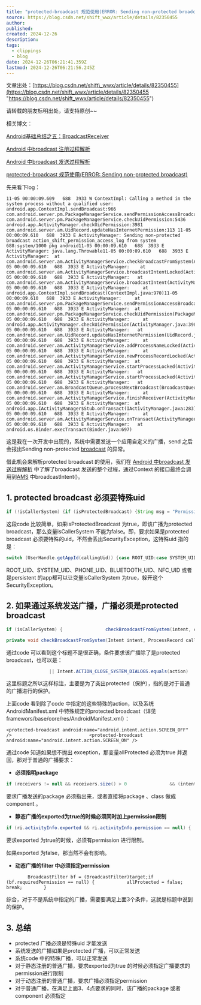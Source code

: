 ```yaml
---
title: "protected-broadcast 规范使用(ERROR: Sending non-protected broadcast)-CSDN博客"
source: https://blog.csdn.net/shift_wwx/article/details/82350455
author: 
published: 
created: 2024-12-26
description: 
tags:
  - clippings
  - blog
date: 2024-12-26T06:21:41.359Z
lastmod: 2024-12-26T06:21:56.245Z
---
```

文章出处：[https://blog.csdn.net/shift\_wwx/article/details/82350455](https://blog.csdn.net/shift_wwx/article/details/82350455 "https://blog.csdn.net/shift_wwx/article/details/82350455")

请转载的朋友标明出处，请支持原创~~

相关博文：

[Android基础总结之五：BroadcastReceiver](https://blog.csdn.net/shift_wwx/article/details/9283179 "Android基础总结之五：BroadcastReceiver")

[Android 中broadcast 注册过程解析](https://blog.csdn.net/shift_wwx/article/details/81223021 "Android 中broadcast 注册过程解析")

[Android 中broadcast 发送过程解析](https://blog.csdn.net/shift_wwx/article/details/81227435 "Android 中broadcast 发送过程解析")

[protected-broadcast 规范使用(ERROR: Sending non-protected broadcast)](https://blog.csdn.net/shift_wwx/article/details/82350455?ops_request_misc=%257B%2522request%255Fid%2522%253A%2522162815029116780366591111%2522%252C%2522scm%2522%253A%252220140713.130102334.pc%255Fblog.%2522%257D\&request_id=162815029116780366591111\&biz_id=0\&utm_medium=distribute.pc_search_result.none-task-blog-2~blog~first_rank_v2~rank_v29-1-82350455.pc_v2_rank_blog_default\&utm_term=Broadcast\&spm=1018.2226.3001.4450 "protected-broadcast 规范使用(ERROR: Sending non-protected broadcast)")

先来看下log：

```cobol
11-05 00:00:09.609   688  3933 W ContextImpl: Calling a method in the system process without a qualified user: android.app.ContextImpl.sendBroadcast:966 com.android.server.pm.PackageManagerService.sendPermissionAccessBroadcast:5429 com.android.server.pm.PackageManagerService.checkUidPermission:5436 android.app.ActivityManager.checkUidPermission:3981 com.android.server.am.UidRecord.updateHasInternetPermission:113 11-05 00:00:09.610   688  3933 E ActivityManager: Sending non-protected broadcast action_shift_permission_access_log from system 688:system/1000 pkg android11-05 00:00:09.610   688  3933 E ActivityManager: java.lang.Throwable11-05 00:00:09.610   688  3933 E ActivityManager: 	at com.android.server.am.ActivityManagerService.checkBroadcastFromSystem(ActivityManagerService.java:19280)11-05 00:00:09.610   688  3933 E ActivityManager: 	at com.android.server.am.ActivityManagerService.broadcastIntentLocked(ActivityManagerService.java:19885)11-05 00:00:09.610   688  3933 E ActivityManager: 	at com.android.server.am.ActivityManagerService.broadcastIntent(ActivityManagerService.java:20027)11-05 00:00:09.610   688  3933 E ActivityManager: 	at android.app.ContextImpl.sendBroadcast(ContextImpl.java:970)11-05 00:00:09.610   688  3933 E ActivityManager: 	at com.android.server.pm.PackageManagerService.sendPermissionAccessBroadcast(PackageManagerService.java:5429)11-05 00:00:09.610   688  3933 E ActivityManager: 	at com.android.server.pm.PackageManagerService.checkUidPermission(PackageManagerService.java:5436)11-05 00:00:09.610   688  3933 E ActivityManager: 	at android.app.ActivityManager.checkUidPermission(ActivityManager.java:3981)11-05 00:00:09.610   688  3933 E ActivityManager: 	at com.android.server.am.UidRecord.updateHasInternetPermission(UidRecord.java:113)11-05 00:00:09.610   688  3933 E ActivityManager: 	at com.android.server.am.ActivityManagerService.addProcessNameLocked(ActivityManagerService.java:6910)11-05 00:00:09.610   688  3933 E ActivityManager: 	at com.android.server.am.ActivityManagerService.newProcessRecordLocked(ActivityManagerService.java:12517)11-05 00:00:09.610   688  3933 E ActivityManager: 	at com.android.server.am.ActivityManagerService.startProcessLocked(ActivityManagerService.java:3791)11-05 00:00:09.610   688  3933 E ActivityManager: 	at com.android.server.am.ActivityManagerService.startProcessLocked(ActivityManagerService.java:3706)11-05 00:00:09.610   688  3933 E ActivityManager: 	at com.android.server.am.BroadcastQueue.processNextBroadcast(BroadcastQueue.java:1359)11-05 00:00:09.610   688  3933 E ActivityManager: 	at com.android.server.am.ActivityManagerService.finishReceiver(ActivityManagerService.java:20131)11-05 00:00:09.610   688  3933 E ActivityManager: 	at android.app.IActivityManager$Stub.onTransact(IActivityManager.java:283)11-05 00:00:09.610   688  3933 E ActivityManager: 	at com.android.server.am.ActivityManagerService.onTransact(ActivityManagerService.java:2971)11-05 00:00:09.610   688  3933 E ActivityManager: 	at android.os.Binder.execTransact(Binder.java:697)
```

这是我在一次开发中出现的，系统中需要发送一个应用自定义的广播，send 之后会报出Sending non-protected [broadcast](https://so.csdn.net/so/search?q=broadcast\&spm=1001.2101.3001.7020) 的异常。

借此机会来解析protected broadcast 的使用，我们在 [Android 中broadcast 发送过程解析](https://blog.csdn.net/shift_wwx/article/details/81227435 "Android 中broadcast 发送过程解析") 中了解了broadcast 发送的整个过程，通过Context 的接口最终会调用到[AMS](https://so.csdn.net/so/search?q=AMS\&spm=1001.2101.3001.7020) 中broadcastIntent()。

## 1. protected broadcast 必须要特殊uid

```java
if (!isCallerSystem) {if (isProtectedBroadcast) {String msg = "Permission Denial: not allowed to send broadcast "                        + action + " from pid="                        + callingPid + ", uid=" + callingUid;                Slog.w(TAG, msg);throw new SecurityException(msg);            }
```

这段code 比较简单，如果isProtectedBroadcast 为true，即该广播为protected broadcast，那么变量isCallerSystem 不能为false。即，要求如果是protected broadcast 必须要特殊的uid，不然会丢出SecurityException，这特殊uid 指的是：

```java
switch (UserHandle.getAppId(callingUid)) {case ROOT_UID:case SYSTEM_UID:case PHONE_UID:case BLUETOOTH_UID:case NFC_UID:                isCallerSystem = true;break;default:                isCallerSystem = (callerApp != null) && callerApp.persistent;break;        }
```

ROOT\_UID、SYSTEM\_UID、PHONE\_UID、BLUETOOTH\_UID、NFC\_UID 或者是persistent 的app都可以让变量isCallerSystem 为true，躲开这个SecurityException。

##

## 2. 如果通过系统发送广播，广播必须是protected broadcast

```java
if (isCallerSystem) {                checkBroadcastFromSystem(intent, callerApp, callerPackage, callingUid,                        isProtectedBroadcast, registeredReceivers);            }
```

```java
private void checkBroadcastFromSystem(Intent intent, ProcessRecord callerApp,            String callerPackage, int callingUid, boolean isProtectedBroadcast, List receivers) {if ((intent.getFlags() & Intent.FLAG_RECEIVER_FROM_SHELL) != 0) {return;        }final String action = intent.getAction();if (isProtectedBroadcast                || Intent.ACTION_CLOSE_SYSTEM_DIALOGS.equals(action)                || Intent.ACTION_DISMISS_KEYBOARD_SHORTCUTS.equals(action)                || Intent.ACTION_MEDIA_BUTTON.equals(action)                || Intent.ACTION_MEDIA_SCANNER_SCAN_FILE.equals(action)                || Intent.ACTION_SHOW_KEYBOARD_SHORTCUTS.equals(action)                || Intent.ACTION_MASTER_CLEAR.equals(action)                || Intent.ACTION_FACTORY_RESET.equals(action)                || AppWidgetManager.ACTION_APPWIDGET_CONFIGURE.equals(action)                || AppWidgetManager.ACTION_APPWIDGET_UPDATE.equals(action)                || LocationManager.HIGH_POWER_REQUEST_CHANGE_ACTION.equals(action)                || TelephonyIntents.ACTION_REQUEST_OMADM_CONFIGURATION_UPDATE.equals(action)                || SuggestionSpan.ACTION_SUGGESTION_PICKED.equals(action)                || AudioEffect.ACTION_OPEN_AUDIO_EFFECT_CONTROL_SESSION.equals(action)                || AudioEffect.ACTION_CLOSE_AUDIO_EFFECT_CONTROL_SESSION.equals(action)) {return;        }if (receivers != null && receivers.size() > 0                && (intent.getPackage() != null || intent.getComponent() != null)) {boolean allProtected = true;for (int i = receivers.size()-1; i >= 0; i--) {Object target = receivers.get(i);if (target instanceof ResolveInfo) {ResolveInfo ri = (ResolveInfo)target;if (ri.activityInfo.exported && ri.activityInfo.permission == null) {                        allProtected = false;break;                    }                } else {BroadcastFilter bf = (BroadcastFilter)target;if (bf.requiredPermission == null) {                        allProtected = false;break;                    }                }            }if (allProtected) {return;            }        }if (callerApp != null) {            Log.wtf(TAG, "Sending non-protected broadcast " + action                            + " from system " + callerApp.toShortString() + " pkg " + callerPackage,new Throwable());        } else {            Log.wtf(TAG, "Sending non-protected broadcast " + action                            + " from system uid " + UserHandle.formatUid(callingUid)                            + " pkg " + callerPackage,new Throwable());        }    }
```

通过code 可以看到这个标题不是很正确，条件要求该广播除了是protected broadcast，也可以是：

```java
                || Intent.ACTION_CLOSE_SYSTEM_DIALOGS.equals(action)                || Intent.ACTION_DISMISS_KEYBOARD_SHORTCUTS.equals(action)                || Intent.ACTION_MEDIA_BUTTON.equals(action)                || Intent.ACTION_MEDIA_SCANNER_SCAN_FILE.equals(action)                || Intent.ACTION_SHOW_KEYBOARD_SHORTCUTS.equals(action)                || Intent.ACTION_MASTER_CLEAR.equals(action)                || Intent.ACTION_FACTORY_RESET.equals(action)                || AppWidgetManager.ACTION_APPWIDGET_CONFIGURE.equals(action)                || AppWidgetManager.ACTION_APPWIDGET_UPDATE.equals(action)                || LocationManager.HIGH_POWER_REQUEST_CHANGE_ACTION.equals(action)                || TelephonyIntents.ACTION_REQUEST_OMADM_CONFIGURATION_UPDATE.equals(action)                || SuggestionSpan.ACTION_SUGGESTION_PICKED.equals(action)                || AudioEffect.ACTION_OPEN_AUDIO_EFFECT_CONTROL_SESSION.equals(action)                || AudioEffect.ACTION_CLOSE_AUDIO_EFFECT_CONTROL_SESSION.equals(action)
```

这里标题之所以这样标注，主要是为了突出protected（保护），指的是对于普通的广播进行的保护。

上面code 看到除了code 中指定的这些特殊的action，以及系统AndroidManifest.xml 中特殊规定的protected broadcast（详见framewors/base/core/res/AndroidManifest.xml）：

```cobol
<protected-broadcast android:name="android.intent.action.SCREEN_OFF" />                             <protected-broadcast android:name="android.intent.action.SCREEN_ON" /> 
```

通过code 知道如果想不抛出 exception，那变量allProtected 必须为true 并返回，那对于普通的广播要求：

* **必须指明package**

```java
if (receivers != null && receivers.size() > 0                && (intent.getPackage() != null || intent.getComponent() != null)) {
```

要求广播发送的package 必须指出来，或者直接将package 、class 做成component 。

* **静态广播的exported为true的时候必须同时加上permission限制**

```java
if (ri.activityInfo.exported && ri.activityInfo.permission == null) {            allProtected = false;break;        }
```

要求exported 为true的时候，必须有permission 进行限制。

如果exported 为false，那当然不会有影响。

* **动态广播的filter 中必须指定permission**

```cobol
        BroadcastFilter bf = (BroadcastFilter)target;if (bf.requiredPermission == null) {            allProtected = false;            break;        }
```

综合，对于不是系统中指定的广播，需要要满足上面3个条件，这就是标题中说到的保护。

## **3. 总结**

* protected 广播必须是特殊uid 才能发送
* 系统发送的广播如果是protected 广播，可以正常发送
* 系统code 中的特殊广播，可以正常发送
* 对于静态注册的普通广播，要求exported为true 的时候必须指定广播要求的permission进行限制
* 对于动态注册的普通广播，要求广播必须指定permission
* 对于普通广播，在满足上面3、4点要求的同时，该广播的package 或者component 必须指定
